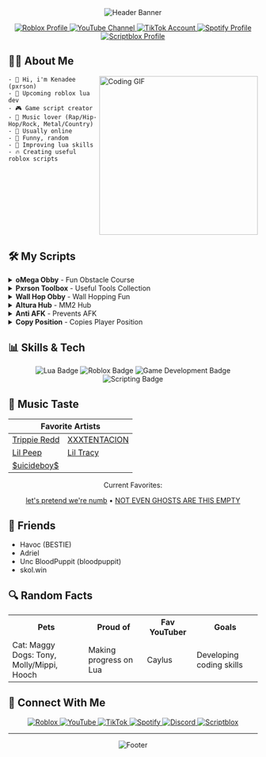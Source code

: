 <div align="center">
  <img src="https://capsule-render.vercel.app/api?type=waving&color=gradient&customColorList=12,18,24,30,36&height=200&section=header&text=pxrson&fontAlignY=40&fontSize=50&fontColor=FFFFFF&desc=Learning%20Lua%20|%20Roblox%20Script%20Creator&descAlignY=60&animation=fadeIn" alt="Header Banner"/>

  <p align="center">
    <a href="https://www.roblox.com/users/4450443699/profile" target="_blank">
      <img src="https://img.shields.io/badge/Roblox-Profile-E2142D?style=for-the-badge&logo=roblox&logoColor=white" alt="Roblox Profile"/>
    </a>
    <a href="https://www.youtube.com/@pxrsonv" target="_blank">
      <img src="https://img.shields.io/badge/YouTube-Subscribe-FF0000?style=for-the-badge&logo=youtube&logoColor=white" alt="YouTube Channel"/>
    </a>
    <a href="https://www.tiktok.com/@pxrson999" target="_blank">
      <img src="https://img.shields.io/badge/TikTok-Follow-000000?style=for-the-badge&logo=tiktok&logoColor=white" alt="TikTok Account"/>
    </a>
    <a href="https://open.spotify.com/user/31semjzsclnnsulnm44bvzyeokcu?si=8e9fd303e7844bb4" target="_blank">
      <img src="https://img.shields.io/badge/Spotify-Listen-1DB954?style=for-the-badge&logo=spotify&logoColor=white" alt="Spotify Profile"/>
    </a>
    <a href="https://scriptblox.com/u/pxrson999" target="_blank">
      <img src="https://img.shields.io/badge/Scriptblox-Profile-0075FF?style=for-the-badge&logo=data:image/png;base64,iVBORw0KGgoAAAANSUhEUgAAABgAAAAYCAYAAADgdz34AAAAAXNSR0IArs4c6QAAAERlWElmTU0AKgAAAAgAAYdpAAQAAAABAAAAGgAAAAAAA6ABAAMAAAABAAEAAKACAAQAAAABAAAAGKADAAQAAAABAAAAGAAAAABmQgTYAAAAkUlEQVRIDeWUMQ6EQAhDWYvgK9hF9BZwT2EfYQmh0K+QTUECKqQBRgEuBB9CLt1F+xMvz394j2VNmGYKjnYRzL0qAYJuUaQJ8TGyv0gXv9WpGMMW43IA459G8A5YtQJ1bC9J94Fq/98Vk4A9u3e4k99mACy21xXgCvSvhQ3YcAYh9oGq+W4i08AAAAASUVORK5CYII=&logoColor=white" alt="Scriptblox Profile"/>
    </a>
  </p>
</div>

## 👨‍💻 About Me

<img align="right" src="https://media.giphy.com/media/qgQUggAC3Pfv687qPC/giphy.gif" width="320" alt="Coding GIF"/>

```
- 👋 Hi, i'm Kenadee (pxrson)
- 📍 Upcoming roblox lua dev
- 🎮 Game script creator
- 🎵 Music lover (Rap/Hip-Hop/Rock, Metal/Country)
- 🌟 Usually online
- 💯 Funny, random
- 🚀 Improving lua skills
- 🔥 Creating useful roblox scripts
```

<br clear="right"/>

## 🛠️ My Scripts

<details>
<summary><b>oMega Obby</b> - Fun Obstacle Course</summary>

```lua
-- Discord: .pxrson
loadstring(game:HttpGet("https://raw.githubusercontent.com/Pxrson/oMega-Obby/refs/heads/main/Script",true))()
```

</details>

<details>
<summary><b>Pxrson Toolbox</b> - Useful Tools Collection</summary>

```lua
-- Discord: .pxrson
loadstring(game:HttpGet("https://raw.githubusercontent.com/Pxrson/PxrsonToolbox/refs/heads/main/Script.lua",true))()
```

</details>

<details>
<summary><b>Wall Hop Obby</b> - Wall Hopping Fun</summary>

```lua
-- Discord: .pxrson
loadstring(game:HttpGet("https://raw.githubusercontent.com/Pxrson/Wall-Hop-Obby/refs/heads/main/Script.lua",true))()
```

</details>

<details>
<summary><b>Altura Hub</b> - MM2 Hub</summary>

```lua
-- Discord: .pxrson
loadstring(game:HttpGet("https://raw.githubusercontent.com/Pxrson/Altura-Hub/refs/heads/main/Selector.lua",true))()
```

</details>

<details>
<summary><b>Anti AFK</b> - Prevents AFK</summary>

```lua
-- Discord: .pxrson
loadstring(game:HttpGet("https://raw.githubusercontent.com/Pxrson/Anti-AFK_CopyPos/refs/heads/main/anti%20afk.lua",true))()
```
</details>

<details>
<summary><b>Copy Position</b> - Copies Player Position</summary>

```lua
-- Discord: .pxrson
loadstring(game:HttpGet("https://raw.githubusercontent.com/Pxrson/Anti-AFK_CopyPos/refs/heads/main/copy%20pos.lua",true))()
```
</details>

## 📊 Skills & Tech

<div align="center">
  <img src="https://img.shields.io/badge/Lua-2C2D72?style=for-the-badge&logo=lua&logoColor=white" alt="Lua Badge"/>
  <img src="https://img.shields.io/badge/Roblox-E2142D?style=for-the-badge&logo=roblox&logoColor=white" alt="Roblox Badge"/>
  <img src="https://img.shields.io/badge/Game_Development-4CAF50?style=for-the-badge&logo=unity&logoColor=white" alt="Game Development Badge"/>
  <img src="https://img.shields.io/badge/Scripting-007ACC?style=for-the-badge&logo=visual-studio-code&logoColor=white" alt="Scripting Badge"/>
</div>

## 🎵 Music Taste

<div align="center">
  <table>
    <thead>
      <tr>
        <th colspan="2">Favorite Artists</th>
      </tr>
    </thead>
    <tbody>
      <tr>
        <td><a href="https://open.spotify.com/artist/6Xgp2XMz1fhVYe7i6yNAax" target="_blank">Trippie Redd</a></td>
        <td><a href="https://open.spotify.com/artist/15UsOTVnJzReFVN1VCnxy4" target="_blank">XXXTENTACION</a></td>
      </tr>
      <tr>
        <td><a href="https://open.spotify.com/artist/2kCcBybjl3SAtIcwdWpUe3" target="_blank">Lil Peep</a></td>
        <td><a href="https://open.spotify.com/artist/5g63iWaMJ2UrkZMkCC8dMi" target="_blank">Lil Tracy</a></td>
      </tr>
      <tr>
        <td colspan="2"><a href="https://open.spotify.com/artist/1VPmR4DJC1PlOtd0IADAO0" target="_blank">$uicideboy$</a></td>
      </tr>
    </tbody>
  </table>
  
  <p>Current Favorites:</p>
  <a href="https://open.spotify.com/track/4VOLwHXIrB5zktV7prPeOW" target="_blank">let's pretend we're numb</a> • 
  <a href="https://open.spotify.com/track/7rzNKooM3JrKVT40fR22HI" target="_blank">NOT EVEN GHOSTS ARE THIS EMPTY</a>
</div>

## 👥 Friends

- Havoc (BESTIE)
- Adriel
- Unc BloodPuppit (bloodpuppit)
- skol.win

## 🔍 Random Facts

<div align="center">
  <table>
    <tr>
      <th>Pets</th>
      <th>Proud of</th>
      <th>Fav YouTuber</th>
      <th>Goals</th>
    </tr>
    <tr>
      <td>Cat: Maggy<br>Dogs: Tony, Molly/Mippi, Hooch</td>
      <td>Making progress on Lua</td>
      <td>Caylus</td>
      <td>Developing coding skills</td>
    </tr>
  </table>
</div>

## 📱 Connect With Me

<div align="center">
  <a href="https://www.roblox.com/users/4450443699/profile" target="_blank">
    <img src="https://img.shields.io/badge/Roblox-pxrson-E2142D?style=flat-square&logo=roblox&logoColor=white" alt="Roblox"/>
  </a>
  <a href="https://www.youtube.com/@pxrsonv" target="_blank">
    <img src="https://img.shields.io/badge/YouTube-pxrsonv-FF0000?style=flat-square&logo=youtube&logoColor=white" alt="YouTube"/>
  </a>
  <a href="https://www.tiktok.com/@pxrson999" target="_blank">
    <img src="https://img.shields.io/badge/TikTok-pxrson999-000000?style=flat-square&logo=tiktok&logoColor=white" alt="TikTok"/>
  </a>
  <a href="https://open.spotify.com/user/31semjzsclnnsulnm44bvzyeokcu?si=8e9fd303e7844bb4" target="_blank">
    <img src="https://img.shields.io/badge/Spotify-My_Profile-1DB954?style=flat-square&logo=spotify&logoColor=white" alt="Spotify"/>
  </a>
  <a href="https://discord.com/users/.pxrson" target="_blank">
        <img src="https://img.shields.io/badge/Discord-.pxrson-5865F2?style=flat-square&logo=discord&logoColor=white" alt="Discord"/>
    </a>
  <a href="https://scriptblox.com/u/pxrson999" target="_blank">
    <img src="https://img.shields.io/badge/Scriptblox-pxrson999-0075FF?style=flat-square&logo=data:image/png;base64,iVBORw0KGgoAAAANSUhEUgAAABgAAAAYCAYAAADgdz34AAAAAXNSR0IArs4c6QAAAERlWElmTU0AKgAAAAgAAYdpAAQAAAABAAAAGgAAAAAAA6ABAAMAAAABAAEAAKACAAQAAAABAAAAGKADAAQAAAABAAAAGAAAAABmQgTYAAAAkUlEQVRIDeWUMQ6EQAhDWYvgK9hF9BZwT2EfYQmh0K+QTUECKqQBRgEuBB9CLt1F+xMvz394j2VNmGYKjnYRzL0qAYJuUaQJ8TGyv0gXv9WpGMMW43IA459G8A5YtQJ1bC9J94Fq/98Vk4A9u3e4k99mACy21xXgCvSvhQ3YcAYh9oGq+W4i08AAAAASUVORK5CYII=&logoColor=white" alt="Scriptblox"/>
  </a>
</div>

---

<div align="center">
  <img src="https://capsule-render.vercel.app/api?type=waving&color=gradient&customColorList=12,18,24,30,36&height=120&section=footer&text=Thanks%20for%20visiting!&fontSize=24&fontAlignY=80&animation=fadeIn" alt="Footer"/>
</div>
